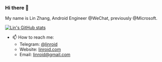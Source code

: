 ### Hi there 👋

My name is Lin Zhang, Android Engineer @WeChat, previously @Microsoft.

[![Lin's GitHub stats](https://github-readme-stats.vercel.app/api?username=linroid)](https://github.com/anuraghazra/github-readme-stats)

- 📫 How to reach me: 
  * Telegram: [@linroid](https://t.me/linroid)
  * Website: [linroid.com](https://linroid.com/)
  * Email: linroid@gmail.com
  
